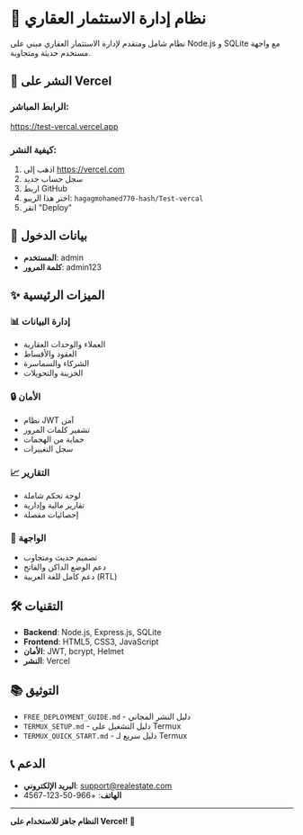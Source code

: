 # 🏢 نظام إدارة الاستثمار العقاري

نظام شامل ومتقدم لإدارة الاستثمار العقاري مبني على Node.js و SQLite مع واجهة مستخدم حديثة ومتجاوبة.

## 🚀 النشر على Vercel

### **الرابط المباشر:**
https://test-vercal.vercel.app

### **كيفية النشر:**
1. اذهب إلى https://vercel.com
2. سجل حساب جديد
3. اربط GitHub
4. اختر هذا الريبو: `hagagmohamed770-hash/Test-vercal`
5. انقر "Deploy"

## 🔑 بيانات الدخول
- **المستخدم**: admin
- **كلمة المرور**: admin123

## ✨ الميزات الرئيسية

### 📊 إدارة البيانات
- العملاء والوحدات العقارية
- العقود والأقساط
- الشركاء والسماسرة
- الخزينة والتحويلات

### 🔒 الأمان
- نظام JWT آمن
- تشفير كلمات المرور
- حماية من الهجمات
- سجل التغييرات

### 📈 التقارير
- لوحة تحكم شاملة
- تقارير مالية وإدارية
- إحصائيات مفصلة

### 🎨 الواجهة
- تصميم حديث ومتجاوب
- دعم الوضع الداكن والفاتح
- دعم كامل للغة العربية (RTL)

## 🛠️ التقنيات

- **Backend**: Node.js, Express.js, SQLite
- **Frontend**: HTML5, CSS3, JavaScript
- **الأمان**: JWT, bcrypt, Helmet
- **النشر**: Vercel

## 📚 التوثيق

- `FREE_DEPLOYMENT_GUIDE.md` - دليل النشر المجاني
- `TERMUX_SETUP.md` - دليل التشغيل على Termux
- `TERMUX_QUICK_START.md` - دليل سريع لـ Termux

## 📞 الدعم

- **البريد الإلكتروني**: support@realestate.com
- **الهاتف**: +966-50-123-4567

---

**النظام جاهز للاستخدام على Vercel!** 🚀
